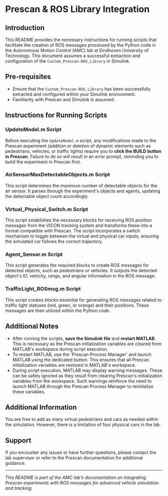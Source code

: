 # Prescan & ROS Library Integration

## Introduction
This README provides the necessary instructions for running scripts that facilitate the creation of ROS messages processed by the Python code in the Autonomous Motion Control (AMC) lab at Eindhoven University of Technology. This document assumes a successful extraction and configuration of the `Custom_Prescan-ROS_Library` in Simulink.

## Pre-requisites
- Ensure that the `Custom_Prescan-ROS_Library` has been successfully extracted and configured within your Simulink environment.
- Familiarity with Prescan and Simulink is assumed.

## Instructions for Running Scripts
### UpdateModel.m Script
Before executing the `UpdateModel.m` script, any modifications made to the Prescan experiment (addition or deletion of dynamic elements such as pedestrians, vehicles, or traffic lights) require you to **click the BUILD button in Prescan**. Failure to do so will result in an error prompt, reminding you to build the experiment in Prescan first.

### AirSensorMaxDetectableObjects.m Script
This script determines the maximum number of detectable objects for the air sensor. It parses through the experiment's objects and agents, updating the detectable object count accordingly.

### Virtual_Physical_Switch.m Script
This script establishes the necessary blocks for receiving ROS position messages from the VICON tracking system and transforms these into a format compatible with Prescan. The script incorporates a switch mechanism to toggle between the virtual and physical car inputs, ensuring the simulated car follows the correct trajectory.

### Agent_Sensor.m Script
This script generates the required blocks to create ROS messages for detected objects, such as pedestrians or vehicles. It outputs the detected object's ID, velocity, range, and angular information in the ROS message.

### TrafficLight_ROSmsg.m Script
This script creates blocks essential for generating ROS messages related to traffic light statuses (red, green, or orange) and their positions. These messages are then utilized within the Python code.

## Additional Notes
- After running the scripts, **save the Simulink file** and **restart MATLAB**. This is necessary as the Prescan initialization variables are cleared from MATLAB's workspace during script execution.
- To restart MATLAB, use the 'Prescan Process Manager' and launch MATLAB using the dedicated button. This ensures that all Prescan initialization variables are restored in MATLAB's workspace.
- During script execution, MATLAB may display warning messages. These can be safely ignored as they result from clearing Prescan's initialization variables from the workspace. Such warnings reinforce the need to launch MATLAB through the Prescan Process Manager to reinitialize these variables.

## Additional Information
You are free to add as many virtual pedestrians and cars as needed within the simulation. However, there is a limitation of four physical cars in the lab.

## Support
If you encounter any issues or have further questions, please contact the lab supervisor or refer to the Prescan documentation for additional guidance.

---
*This README is part of the AMC lab's documentation on integrating Prescan experiments with ROS messages for advanced vehicle simulation and tracking.*
